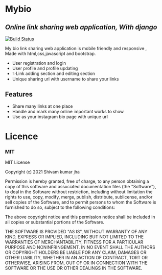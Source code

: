 # Mybio
## _Online link sharing web application, With django_

[![Build Status](https://travis-ci.org/joemccann/dillinger.svg?branch=master)](https://shivamjha12102.pythonanywhere.com/)

My bio link sharing web application is mobile friendly and responsive ,
Made with html,css,javascript and bootstrap.

- User registration and login
- User profile and profile updating
- ✨Link adding section and editing section
- Unique sharing url with username to share your links

## Features

- Share many links at one place
- Handle and mark many online important works to show
- Use as your instagram bio page with unique url

# Licence
### MIT

MIT License

Copyright (c) 2021 Shivam kumar jha

Permission is hereby granted, free of charge, to any person obtaining a copy
of this software and associated documentation files (the "Software"), to deal
in the Software without restriction, including without limitation the rights
to use, copy, modify, merge, publish, distribute, sublicense, and/or sell
copies of the Software, and to permit persons to whom the Software is
furnished to do so, subject to the following conditions:

The above copyright notice and this permission notice shall be included in all
copies or substantial portions of the Software.

THE SOFTWARE IS PROVIDED "AS IS", WITHOUT WARRANTY OF ANY KIND, EXPRESS OR
IMPLIED, INCLUDING BUT NOT LIMITED TO THE WARRANTIES OF MERCHANTABILITY,
FITNESS FOR A PARTICULAR PURPOSE AND NONINFRINGEMENT. IN NO EVENT SHALL THE
AUTHORS OR COPYRIGHT HOLDERS BE LIABLE FOR ANY CLAIM, DAMAGES OR OTHER
LIABILITY, WHETHER IN AN ACTION OF CONTRACT, TORT OR OTHERWISE, ARISING FROM,
OUT OF OR IN CONNECTION WITH THE SOFTWARE OR THE USE OR OTHER DEALINGS IN THE
SOFTWARE.
